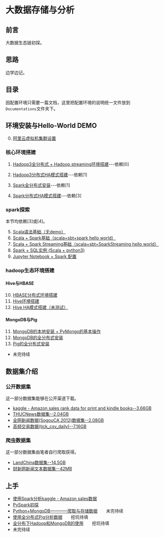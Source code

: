 # 大数据存储与分析

## 前言  

大数据生态链初探。

## 思路

边学边记。
 
## 目录  

因配置环境只需要一篇文档，这里把配置环境的说明统一文件放到`Documentations`文件夹下。

## 环境安装与Hello-World DEMO
 
0. [阿里云虚拟机集群设置](./Documentations/Aliyun_4ECS.md)

### 核心环境搭建
1. [Hadoop3全分布式 + Hadoop streaming环境搭建](./Documentations/Hadoop_distribute.md)---依赖[0]
2. [Hadoop3分布式HA模式搭建](./Documentations/Hadoop_distribute_HA.md)---依赖[1]

3. [Spark全分布式安装](./Documentations/Spark_distribute.md)---依赖[1]
4. [Spark分布式HA模式搭建](./Documentations/Spark_distribute_HA.md)---依赖[3]

### spark探索

本节均依赖[3]或[4]。

5. [Scala语法基础（无demo）](./Documentations/ScalaBasic.md)
6. [Scala + Spark基础（scala+sbt+spark hello world）](./Documentations/ScalaSpark.md)
7. [Scala + Spark Streaming基础（scala+sbt+SparkStreaming hello world）](./Documentations/SparkStreaming_Scala.md)
8. [Spark + SQL实例 (Scala + python3)](./Documentations/SparkSQLDEMO_Scala.md)
9. [Jupyter Notebook + Spark 配置](./Documentations/JupyterNotebook.md)

### hadoop生态环境搭建

#### Hive与HBASE
10. [HBASE分布式环境搭建](./Documentations/Hbase_distribute.md)
11. [Hive环境搭建](./Documentations/Hive_distribute.md)
12. [Hive HA模式搭建（未测试）](./Documentations/Hive_distribute_HA.md)

#### MongoDB与Pig
11. [MongoDB的本地安装 + PyMongo的基本操作](./Documentations/MongoDB_standalone.md)
12. [MongoDB的全分布式安装](./Documentations/MongoDB_distribute.md)
13. [Pig的全分布式安装](./Documentations/Pig_distribute.md)
- 未完待续

## 数据集介绍

### 公开数据集

这一部分数据集能够在公开渠道下载。  

- [kaggle - Amazon sales rank data for print and kindle books--3.66GB](./Documentations/public_datas.md)
- [THUCNews数据集--2.04GB](./Documentations/public_datas.md)
- [全网新闻数据(SogouCA,2012)数据集--2.08GB](./Documentations/public_datas.md)
- [高频交易数据(tick_csv_daily)--7.16GB](./Documentations/public_datas.md)


### 爬虫数据集

这一部分数据集由笔者自行爬取获得。

- [LandChina数据集--14.5GB](./Documentations/private_datas.md)
- [财新网新闻文本数据集--42MB](./Documentations/private_datas.md)


## 上手

- [使用Spark分析kaggle - Amazon sales数据](./Spark_AmazonBook/README.md)
- [PySpark初探](./Spark_learningPySpark/README.md)
- [Python+MongoDB————爬取与存储数据](./MongDBWithCrawler/README.md)　　未完待续
- [使用全分布式Pig分析数据](./PigOnMap-Reduce/README.md)　　挖坑待填
- [全分布下Hadoop和MongoDB的使用](./Documentations/Hadoop+MongoDB_Crawler.md)　　挖坑待填
- 未完待续
